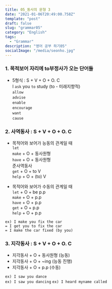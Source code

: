 ```yaml
---
title: 05_동사의 문형 3
date: "2021-01-06T20:49:00.758Z"
template: "post"
draft: false
slug: "grammar05"
category: "English"
tags:
  - "Grammar"
description: "영어 공부 하기05"
socialImage: "/media/seonho.jpg"
---
```

### 1. 목적보어 자리에 to부정사가 오는 단어들
* 5형식 : S + V + O + O. C  
I `ask` you `to` study (to - 미래지향적)  
    `allow`  
    `advise`  
    `enable`  
    `encourage`  
    `want`  
    `cause`  

### 2. 사역동사 : S + V + O + O. C
* 목적어와 보어가 능동의 관계일 때  
`let`  
`make` + O + 동사원형  
`have` + O + 동사원형  
준사역동사  
`get` + O + to V  
`help` + O + (to) V  

* 목적어와 보어가 수동의 관계일 때  
`let` + O + be p.p  
`make` + O + p.p  
`have` + O + p.p  
`get` + O + p.p  
`help` + O + p.p  

`ex) I make you fix the car`  
`= I get you to fix the car`  
`= I make the car fixed (by you)`  

### 3. 지각동사 : S + V + O + O. C
* 지각동사 + O + 동사원형 (능동)
* 지각동사 + O + ~ing (능동 진행)
* 지각동사 + O + p.p (수동)

`ex) I saw you dance`  
`ex) I saw you dancing` 
`ex) I heard myname called`
